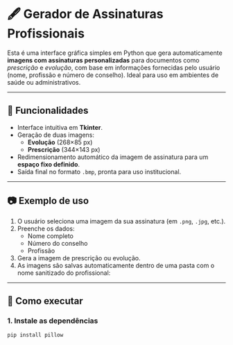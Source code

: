 # 🖋️ Gerador de Assinaturas Profissionais

Esta é uma interface gráfica simples em Python que gera automaticamente **imagens com assinaturas personalizadas** para documentos como *prescrição* e *evolução*, com base em informações fornecidas pelo usuário (nome, profissão e número de conselho). Ideal para uso em ambientes de saúde ou administrativos.

---

## 🧩 Funcionalidades

- Interface intuitiva em **Tkinter**.
- Geração de duas imagens:
  - **Evolução** (268×85 px)
  - **Prescrição** (344×143 px)
- Redimensionamento automático da imagem de assinatura para um **espaço fixo definido**.
- Saída final no formato `.bmp`, pronta para uso institucional.

---

## 📷 Exemplo de uso

1. O usuário seleciona uma imagem da sua assinatura (em `.png`, `.jpg`, etc.).
2. Preenche os dados:
   - Nome completo
   - Número do conselho
   - Profissão
3. Gera a imagem de prescrição ou evolução.
4. As imagens são salvas automaticamente dentro de uma pasta com o nome sanitizado do profissional:


---

## 🚀 Como executar

### 1. Instale as dependências

```bash
pip install pillow

